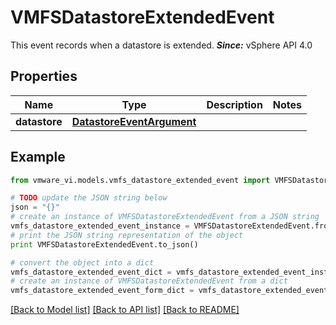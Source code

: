 # VMFSDatastoreExtendedEvent

This event records when a datastore is extended.  ***Since:*** vSphere API 4.0 

## Properties
Name | Type | Description | Notes
------------ | ------------- | ------------- | -------------
**datastore** | [**DatastoreEventArgument**](DatastoreEventArgument.md) |  | 

## Example

```python
from vmware_vi.models.vmfs_datastore_extended_event import VMFSDatastoreExtendedEvent

# TODO update the JSON string below
json = "{}"
# create an instance of VMFSDatastoreExtendedEvent from a JSON string
vmfs_datastore_extended_event_instance = VMFSDatastoreExtendedEvent.from_json(json)
# print the JSON string representation of the object
print VMFSDatastoreExtendedEvent.to_json()

# convert the object into a dict
vmfs_datastore_extended_event_dict = vmfs_datastore_extended_event_instance.to_dict()
# create an instance of VMFSDatastoreExtendedEvent from a dict
vmfs_datastore_extended_event_form_dict = vmfs_datastore_extended_event.from_dict(vmfs_datastore_extended_event_dict)
```
[[Back to Model list]](../README.md#documentation-for-models) [[Back to API list]](../README.md#documentation-for-api-endpoints) [[Back to README]](../README.md)


